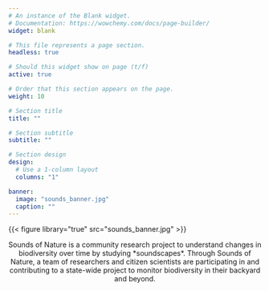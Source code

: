 ```yaml
---
# An instance of the Blank widget.
# Documentation: https://wowchemy.com/docs/page-builder/
widget: blank

# This file represents a page section.
headless: true

# Should this widget show on page (t/f)
active: true

# Order that this section appears on the page.
weight: 10

# Section title
title: ""

# Section subtitle
subtitle: ""

# Section design
design:
  # Use a 1-column layout
  columns: "1"

banner:
  image: "sounds_banner.jpg"
  caption: ""
---
```

{{< figure library="true" src="sounds_banner.jpg" >}}    

<p style="text-align: center;">Sounds of Nature is a community research project to understand changes in biodiversity over time by studying *soundscapes*. Through Sounds of Nature, a team of researchers and citizen scientists are participating in and contributing to a state-wide project to monitor biodiversity in their backyard and beyond.</p>